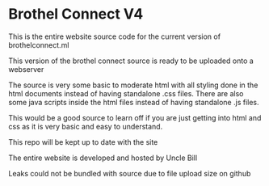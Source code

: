 # Brothel Connect V4
This is the entire website source code for the current version of brothelconnect.ml

This version of the brothel connect source is ready to be uploaded onto a webserver

The source is very some basic to moderate html with all styling done in the html documents instead of having standalone .css files. There are also some java scripts inside the html files instead of having standalone .js files. 

This would be a good source to learn off if you are just getting into html and css as it is very basic and easy to understand.

This repo will be kept up to date with the site

The entire website is developed and hosted by Uncle Bill

Leaks could not be bundled with source due to file upload size on github
